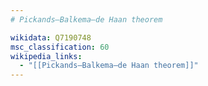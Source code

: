 ```yaml
---
# Pickands–Balkema–de Haan theorem

wikidata: Q7190748
msc_classification: 60
wikipedia_links:
  - "[[Pickands–Balkema–de Haan theorem]]"
---
```

